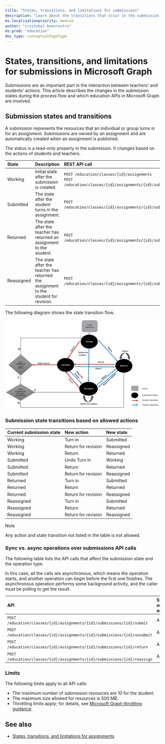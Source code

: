 ```yaml
---
title: "States, transitions, and limitations for submissions"
description: "Learn about the transitions that occur in the submission states throughout the process flow and which education APIs in Microsoft Graph are involved."
ms.localizationpriority: medium
author: "cristobal-buenrostro"
ms.prod: "education"
doc_type: conceptualPageType
---
```


# States, transitions, and limitations for submissions in Microsoft Graph

Submissions are an important part in the interaction between teachers' and students' actions. This article describes the changes in the submission states during the process flow and which education APIs in Microsoft Graph are involved.

## Submission states and transitions

A submission represents the resources that an individual or group turns in for an assignment. Submissions are owned by an assignment and are automatically created when an assignment is published.

The status is a read-only property in the submission. It changes based on the actions of students and teachers.

| State | Description | REST API call |
|:--|:--|:--|
| Working |	Initial state after the submission is created. | `POST /education/classes/{id}/assignments`<br/>`POST /education/classes/{id}/assignments/{id}/submissions/{id}/unsubmit` |
| Submitted	| The state after the student turns in the assignment. | `POST /education/classes/{id}/assignments/{id}/submissions/{id}/submit` |
| Returned | The state after the teacher has returned an assignment to the student. | `POST /education/classes/{id}/assignments/{id}/submissions/{id}/return` |
| Reassigned | The state after the teacher has returned the assignment to the student for revision. | `POST /education/classes/{id}/assignments/{id}/submissions/{id}/reassign` |

The following diagram shows the state transition flow.

![Submission states transitions diagram](images/states-transitions/diagram-submissions.PNG)

### Submission state transitions based on allowed actions

| Current submission state | New action | New state |
|:--|:--|:--|
| Working |	Turn in	| Submitted |
| Working |	Return for revision	| Reassigned |
| Working |	Return | Returned |
| Submitted	| Undo Turn in | Working |
| Submitted | Return | Returned |
| Submitted | Return for revision | Reassigned |
| Returned | Turn in | Submitted |
| Returned | Return | Returned |
| Returned | Return for revision | Reassigned |
| Reassigned | Turn in | Submitted |
| Reassigned | Return | Returned |
| Reassigned | Return for revision | Reassigned |

> [!NOTE]
> Any action and state transition not listed in the table is not allowed.

### Sync vs. async operations over submissions API calls

The following table lists the API calls that affect the submission state and the operation type.

In this case, all the calls are asynchronous, which means the operation starts, and another operation can begin before the first one finishes. The asynchronous operation performs some background activity, and the caller must be polling to get the result.  

| API | Sync or async | Mechanism to get latest state |
|:--|:--|:--|
| `POST /education/classes/{id}/assignments/{id}/submissions/{id}/submit` | Async | Poll |
| `POST /education/classes/{id}/assignments/{id}/submissions/{id}/unsubmit` | Async | Poll |
| `POST /education/classes/{id}/assignments/{id}/submissions/{id}/return` | Async | Poll |
| `POST /education/classes/{id}/assignments/{id}/submissions/{id}/reassign` | Async | Poll |

### Limits

The following limits apply to all API calls:

* The maximum number of submission resources are 10 for the student.
* The maximum size allowed for resources is 500 MB.
* Throttling limits apply; for details, see [Microsoft Graph throttling guidance](/graph/throttling).

## See also

- [States, transitions, and limitations for assignments](./assignments-states-transition.md)
